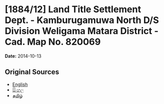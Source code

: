 # [1884/12] Land Title Settlement Dept. - Kamburugamuwa North D/S Division Weligama Matara District - Cad. Map No. 820069

**Date:** 2014-10-13

## Original Sources

- [English](https://documents.gov.lk/view/extra-gazettes/2014/10/1884-12_E.pdf)
- [සිංහල](https://documents.gov.lk/view/extra-gazettes/2014/10/1884-12_S.pdf)
- [தமிழ்](https://documents.gov.lk/view/extra-gazettes/2014/10/1884-12_T.pdf)
